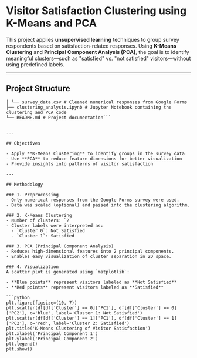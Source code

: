 # Visitor Satisfaction Clustering using K-Means and PCA

This project applies **unsupervised learning** techniques to group survey respondents based on satisfaction-related responses. Using **K-Means Clustering** and **Principal Component Analysis (PCA)**, the goal is to identify meaningful clusters—such as "satisfied" vs. "not satisfied" visitors—without using predefined labels.

---

## Project Structure
```├── data/
│ └── survey_data.csv # Cleaned numerical responses from Google Forms
├── clustering_analysis.ipynb # Jupyter Notebook containing the clustering and PCA code
└── README.md # Project documentation```


---

## Objectives

- Apply **K-Means Clustering** to identify groups in the survey data
- Use **PCA** to reduce feature dimensions for better visualization
- Provide insights into patterns of visitor satisfaction

---

## Methodology

### 1. Preprocessing
- Only numerical responses from the Google Forms survey were used.
- Data was scaled (optional) and passed into the clustering algorithm.

### 2. K-Means Clustering
- Number of clusters: `2`
- Cluster labels were interpreted as:
  - `Cluster 0`: Not Satisfied
  - `Cluster 1`: Satisfied

### 3. PCA (Principal Component Analysis)
- Reduces high-dimensional features into 2 principal components.
- Enables easy visualization of cluster separation in 2D space.

### 4. Visualization
A scatter plot is generated using `matplotlib`:

- **Blue points** represent visitors labeled as **Not Satisfied**
- **Red points** represent visitors labeled as **Satisfied**

```python
plt.figure(figsize=(10, 7))
plt.scatter(df[df['Cluster'] == 0]['PC1'], df[df['Cluster'] == 0]['PC2'], c='blue', label='Cluster 1: Not Satisfied')
plt.scatter(df[df['Cluster'] == 1]['PC1'], df[df['Cluster'] == 1]['PC2'], c='red', label='Cluster 2: Satisfied')
plt.title('K-Means Clustering of Visitor Satisfaction')
plt.xlabel('Principal Component 1')
plt.ylabel('Principal Component 2')
plt.legend()
plt.show()
